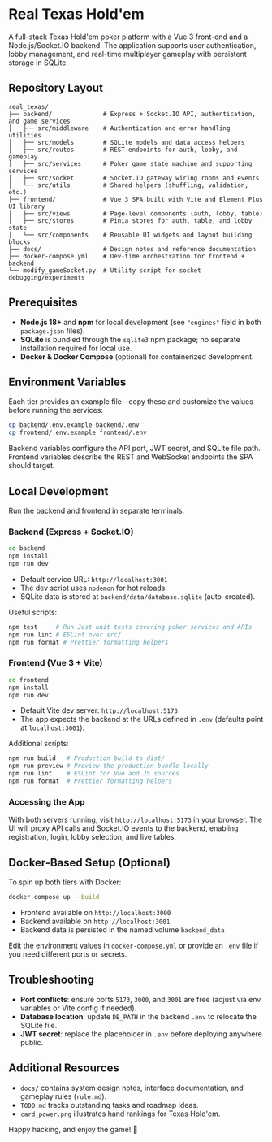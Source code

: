 # Real Texas Hold'em

A full-stack Texas Hold'em poker platform with a Vue 3 front-end and a Node.js/Socket.IO backend. The application supports user authentication, lobby management, and real-time multiplayer gameplay with persistent storage in SQLite.

## Repository Layout

```
real_texas/
├── backend/              # Express + Socket.IO API, authentication, and game services
│   ├── src/middleware    # Authentication and error handling utilities
│   ├── src/models        # SQLite models and data access helpers
│   ├── src/routes        # REST endpoints for auth, lobby, and gameplay
│   ├── src/services      # Poker game state machine and supporting services
│   ├── src/socket        # Socket.IO gateway wiring rooms and events
│   └── src/utils         # Shared helpers (shuffling, validation, etc.)
├── frontend/             # Vue 3 SPA built with Vite and Element Plus UI library
│   ├── src/views         # Page-level components (auth, lobby, table)
│   ├── src/stores        # Pinia stores for auth, table, and lobby state
│   └── src/components    # Reusable UI widgets and layout building blocks
├── docs/                 # Design notes and reference documentation
├── docker-compose.yml    # Dev-time orchestration for frontend + backend
└── modify_gameSocket.py  # Utility script for socket debugging/experiments
```

## Prerequisites

- **Node.js 18+** and **npm** for local development (see `"engines"` field in both `package.json` files).
- **SQLite** is bundled through the `sqlite3` npm package; no separate installation required for local use.
- **Docker & Docker Compose** (optional) for containerized development.

## Environment Variables

Each tier provides an example file—copy these and customize the values before running the services:

```bash
cp backend/.env.example backend/.env
cp frontend/.env.example frontend/.env
```

Backend variables configure the API port, JWT secret, and SQLite file path. Frontend variables describe the REST and WebSocket endpoints the SPA should target.

## Local Development

Run the backend and frontend in separate terminals.

### Backend (Express + Socket.IO)

```bash
cd backend
npm install
npm run dev
```

- Default service URL: `http://localhost:3001`
- The dev script uses `nodemon` for hot reloads.
- SQLite data is stored at `backend/data/database.sqlite` (auto-created).

Useful scripts:

```bash
npm test     # Run Jest unit tests covering poker services and APIs
npm run lint # ESLint over src/
npm run format # Prettier formatting helpers
```

### Frontend (Vue 3 + Vite)

```bash
cd frontend
npm install
npm run dev
```

- Default Vite dev server: `http://localhost:5173`
- The app expects the backend at the URLs defined in `.env` (defaults point at `localhost:3001`).

Additional scripts:

```bash
npm run build   # Production build to dist/
npm run preview # Preview the production bundle locally
npm run lint    # ESLint for Vue and JS sources
npm run format  # Prettier formatting helpers
```

### Accessing the App

With both servers running, visit `http://localhost:5173` in your browser. The UI will proxy API calls and Socket.IO events to the backend, enabling registration, login, lobby selection, and live tables.

## Docker-Based Setup (Optional)

To spin up both tiers with Docker:

```bash
docker compose up --build
```

- Frontend available on `http://localhost:3000`
- Backend available on `http://localhost:3001`
- Backend data is persisted in the named volume `backend_data`

Edit the environment values in `docker-compose.yml` or provide an `.env` file if you need different ports or secrets.

## Troubleshooting

- **Port conflicts**: ensure ports `5173`, `3000`, and `3001` are free (adjust via env variables or Vite config if needed).
- **Database location**: update `DB_PATH` in the backend `.env` to relocate the SQLite file.
- **JWT secret**: replace the placeholder in `.env` before deploying anywhere public.

## Additional Resources

- `docs/` contains system design notes, interface documentation, and gameplay rules (`rule.md`).
- `TODO.md` tracks outstanding tasks and roadmap ideas.
- `card_power.png` illustrates hand rankings for Texas Hold'em.

Happy hacking, and enjoy the game! 🎲
